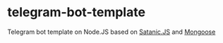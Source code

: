 # telegram-bot-template
Telegram bot template on Node.JS based on [Satanic.JS](https://www.npmjs.com/package/satanic) and [Mongoose](https://www.npmjs.com/package/mongoose)
